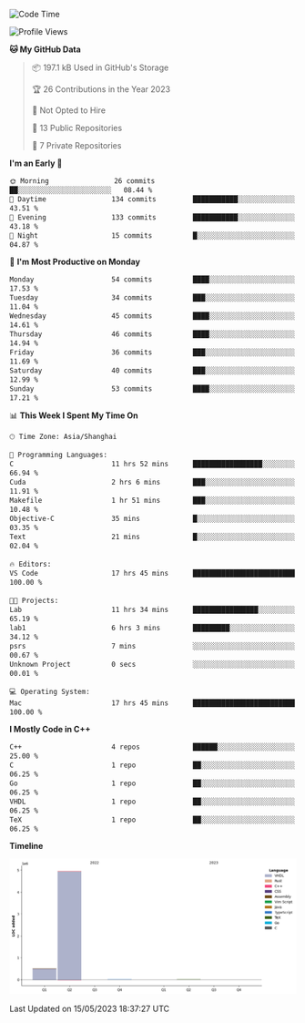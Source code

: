 <!--START_SECTION:waka-->
![Code Time](http://img.shields.io/badge/Code%20Time-55%20hrs%2027%20mins-blue)

![Profile Views](http://img.shields.io/badge/Profile%20Views-1-blue)

**🐱 My GitHub Data** 

> 📦 197.1 kB Used in GitHub's Storage 
 > 
> 🏆 26 Contributions in the Year 2023
 > 
> 🚫 Not Opted to Hire
 > 
> 📜 13 Public Repositories 
 > 
> 🔑 7 Private Repositories 
 > 
**I'm an Early 🐤** 

```text
🌞 Morning                26 commits          ██░░░░░░░░░░░░░░░░░░░░░░░   08.44 % 
🌆 Daytime                134 commits         ███████████░░░░░░░░░░░░░░   43.51 % 
🌃 Evening                133 commits         ███████████░░░░░░░░░░░░░░   43.18 % 
🌙 Night                  15 commits          █░░░░░░░░░░░░░░░░░░░░░░░░   04.87 % 
```
📅 **I'm Most Productive on Monday** 

```text
Monday                   54 commits          ████░░░░░░░░░░░░░░░░░░░░░   17.53 % 
Tuesday                  34 commits          ███░░░░░░░░░░░░░░░░░░░░░░   11.04 % 
Wednesday                45 commits          ████░░░░░░░░░░░░░░░░░░░░░   14.61 % 
Thursday                 46 commits          ████░░░░░░░░░░░░░░░░░░░░░   14.94 % 
Friday                   36 commits          ███░░░░░░░░░░░░░░░░░░░░░░   11.69 % 
Saturday                 40 commits          ███░░░░░░░░░░░░░░░░░░░░░░   12.99 % 
Sunday                   53 commits          ████░░░░░░░░░░░░░░░░░░░░░   17.21 % 
```


📊 **This Week I Spent My Time On** 

```text
🕑︎ Time Zone: Asia/Shanghai

💬 Programming Languages: 
C                        11 hrs 52 mins      █████████████████░░░░░░░░   66.94 % 
Cuda                     2 hrs 6 mins        ███░░░░░░░░░░░░░░░░░░░░░░   11.91 % 
Makefile                 1 hr 51 mins        ███░░░░░░░░░░░░░░░░░░░░░░   10.48 % 
Objective-C              35 mins             █░░░░░░░░░░░░░░░░░░░░░░░░   03.35 % 
Text                     21 mins             █░░░░░░░░░░░░░░░░░░░░░░░░   02.04 % 

🔥 Editors: 
VS Code                  17 hrs 45 mins      █████████████████████████   100.00 % 

🐱‍💻 Projects: 
Lab                      11 hrs 34 mins      ████████████████░░░░░░░░░   65.19 % 
lab1                     6 hrs 3 mins        █████████░░░░░░░░░░░░░░░░   34.12 % 
psrs                     7 mins              ░░░░░░░░░░░░░░░░░░░░░░░░░   00.67 % 
Unknown Project          0 secs              ░░░░░░░░░░░░░░░░░░░░░░░░░   00.01 % 

💻 Operating System: 
Mac                      17 hrs 45 mins      █████████████████████████   100.00 % 
```

**I Mostly Code in C++** 

```text
C++                      4 repos             ██████░░░░░░░░░░░░░░░░░░░   25.00 % 
C                        1 repo              ██░░░░░░░░░░░░░░░░░░░░░░░   06.25 % 
Go                       1 repo              ██░░░░░░░░░░░░░░░░░░░░░░░   06.25 % 
VHDL                     1 repo              ██░░░░░░░░░░░░░░░░░░░░░░░   06.25 % 
TeX                      1 repo              ██░░░░░░░░░░░░░░░░░░░░░░░   06.25 % 
```



**Timeline**

![Lines of Code chart](https://raw.githubusercontent.com/xkz0777/xkz0777/master/assets/bar_graph.png)


 Last Updated on 15/05/2023 18:37:27 UTC
<!--END_SECTION:waka-->
